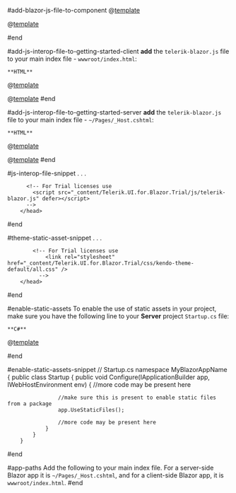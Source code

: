 #add-blazor-js-file-to-component
@[template](/_contentTemplates/common/js-interop-file.md#app-paths)

@[template](/_contentTemplates/common/js-interop-file.md#js-interop-file-snippet)

#end

#add-js-interop-file-to-getting-started-client
 **add** the `telerik-blazor.js` file to your main index file - `wwwroot/index.html`:

    **HTML**
    
@[template](/_contentTemplates/common/js-interop-file.md#js-interop-file-snippet)

@[template](/_contentTemplates/common/js-interop-file.md#enable-static-assets)
#end

#add-js-interop-file-to-getting-started-server
 **add** the `telerik-blazor.js` file to your main index file - `~/Pages/_Host.cshtml`:

    **HTML**
    
@[template](/_contentTemplates/common/js-interop-file.md#js-interop-file-snippet)

@[template](/_contentTemplates/common/js-interop-file.md#enable-static-assets)
#end

#js-interop-file-snippet
        <head>
          . . .
          <script src="_content/Telerik.UI.for.Blazor/js/telerik-blazor.js" defer></script>
          
          <!-- For Trial licenses use
            <script src="_content/Telerik.UI.for.Blazor.Trial/js/telerik-blazor.js" defer></script>
          -->
        </head>
#end


#theme-static-asset-snippet
        <head>
          . . .
            <link rel="stylesheet" href="_content/Telerik.UI.for.Blazor/css/kendo-theme-default/all.css" />
            
            <!-- For Trial licenses use
                <link rel="stylesheet" href="_content/Telerik.UI.for.Blazor.Trial/css/kendo-theme-default/all.css" />
              -->
        </head>
#end

#enable-static-assets
    To enable the use of static assets in your project, make sure you have the following line to your **Server** project `Startup.cs` file:

    **C#**
    
@[template](/_contentTemplates/common/js-interop-file.md#enable-static-assets-snippet)

#end

#enable-static-assets-snippet
        // Startup.cs
        namespace MyBlazorAppName
        {
            public class Startup
            {
                public void Configure(IApplicationBuilder app, IWebHostEnvironment env)
                {
                    //more code may be present here
                    
                    //make sure this is present to enable static files from a package
                    app.UseStaticFiles();
                    
                    //more code may be present here
                }
            }
        }
#end



#app-paths
 Add the following to your main index file. For a server-side Blazor app it is `~/Pages/_Host.cshtml`, and for a client-side Blazor app, it is `wwwroot/index.html`.
#end

